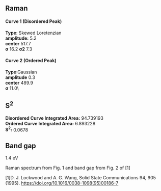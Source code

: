 ## Raman

#### Curve 1 (Disordered Peak)
**Type**: Skewed Loretenzian\
**amplitude:** 5.2\
**center** 517.7\
**σ** 16.2
**σ2** 7.3


#### Curve 2 (Ordered Peak)
**Type**:Gaussian\
**amplitude** 0.3\
**center** 489.9\
**σ** 11.0\


## S<sup>2</sup>
**Disordered Curve Integrated Area:** 94.739193\
**Ordered Curve Integrated Area:** 6.893228\
**S<sup>2</sup>:** 0.0678



## Band gap
1.4 eV

Raman spectrum from Fig. 1 and band gap from Fig. 2 of [1]

[1]D. J. Lockwood and A. G. Wang, Solid State Communications 94, 905 (1995).
https://doi.org/10.1016/0038-1098(95)00186-7
